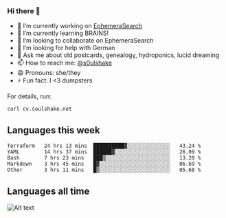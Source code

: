 ### Hi there 👋

<!--
**soulshake/soulshake** is a ✨ _special_ ✨ repository because its `README.md` (this file) appears on your GitHub profile.

Here are some ideas to get you started:

- 🔭 I’m currently working on ...
- 🌱 I’m currently learning ...
- 👯 I’m looking to collaborate on ...
- 🤔 I’m looking for help with ...
- 💬 Ask me about ...
- 📫 How to reach me: ...
- 😄 Pronouns: ...
- ⚡ Fun fact: ...
-->


- 🔭 I’m currently working on [EphemeraSearch](https://www.ephemerasearch.com/)
- 🌱 I’m currently learning BRAINS!
- 👯 I’m looking to collaborate on EphemeraSearch
- 🤔 I’m looking for help with German
- 💬 Ask me about old postcards, genealogy, hydroponics, lucid dreaming
- 📫 How to reach me: [@s0ulshake](https://twitter.com/soulshake)
- 😄 Pronouns: she/they
- ⚡ Fun fact: I <3 dumpsters

For details, run:

```
curl cv.soulshake.net
```

## Languages this week

<!--START_SECTION:waka-->
```text
Terraform   24 hrs 13 mins  ██████████▓░░░░░░░░░░░░░░   43.24 % 
YAML        14 hrs 37 mins  ██████▓░░░░░░░░░░░░░░░░░░   26.09 % 
Bash        7 hrs 23 mins   ███▒░░░░░░░░░░░░░░░░░░░░░   13.20 % 
Markdown    3 hrs 45 mins   █▓░░░░░░░░░░░░░░░░░░░░░░░   06.69 % 
Other       3 hrs 11 mins   █▒░░░░░░░░░░░░░░░░░░░░░░░   05.68 % 
```
<!--END_SECTION:waka-->

## Languages all time
![Alt text](https://wakatime.com/share/@aj/6aa10b67-a5e9-4fb1-acaf-8692f4385172.svg)
